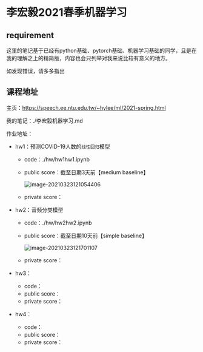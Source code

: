 # 李宏毅2021春季机器学习

## requirement

这里的笔记基于已经有python基础、pytorch基础、机器学习基础的同学，且是在我的理解之上的精简版，内容也会只列举对我来说比较有意义的地方。

如发现错误，请多多指出

## 课程地址

主页：https://speech.ee.ntu.edu.tw/~hylee/ml/2021-spring.html

我的笔记：./李宏毅机器学习.md

作业地址：

- hw1：预测COVID-19人数的`线性回归`模型

  - code：./hw/hw1hw1.ipynb

  - public score：截至日期3天前【medium baseline】

    ![image-20210323121054406](https://yumytest.oss-cn-chengdu.aliyuncs.com/img/image-20210323121054406.png)

  - private score：

- hw2：音频分类模型

  - code：./hw/hw2hw2.ipynb

  - public score：截至日期10天前【simple baseline】

    ![image-20210323121701107](https://yumytest.oss-cn-chengdu.aliyuncs.com/img/image-20210323121701107.png)

  - private score：

- hw3：

  - code：
  - public score：
  - private score：

- hw4：

  - code：
  - public score：
  - private score：